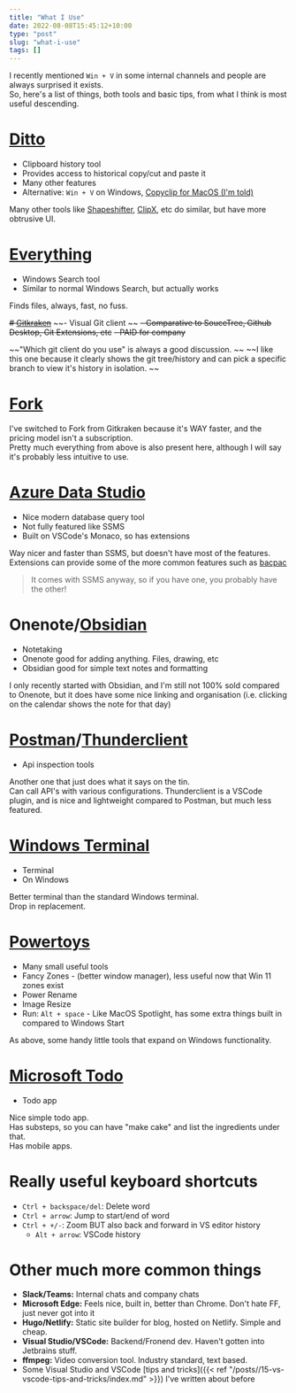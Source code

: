 ```yaml
---
title: "What I Use"
date: 2022-08-08T15:45:12+10:00
type: "post"
slug: "what-i-use"
tags: []
---
```


I recently mentioned `Win + V` in some internal channels and people are always surprised it exists.  
So, here's a list of things, both tools and basic tips, from what I think is most useful descending.

<!--more-->  

# [Ditto](https://ditto-cp.sourceforge.io/)
- Clipboard history tool  
- Provides access to historical copy/cut and paste it  
- Many other features  
- Alternative: `Win + V` on Windows, [Copyclip for MacOS (I'm told)](https://apps.apple.com/au/app/copyclip-clipboard-history/id595191960?mt=12)

Many other tools like [Shapeshifter](https://shapeshifter.app/), [ClipX](https://bluemars.org/clipx/), etc do similar, but have more obtrusive UI.

# [Everything](https://www.voidtools.com/support/everything/)
- Windows Search tool
- Similar to normal Windows Search, but actually works

Finds files, always, fast, no fuss.

~~# [Gitkraken](https://www.gitkraken.com/)~~
~~- Visual Git client  ~~
~~- Comparative to SouceTree, Github Desktop, Git Extensions, etc~~
~~- PAID for company~~

~~"Which git client do you use" is always a good discussion.  ~~
~~I like this one because it clearly shows the git tree/history and can pick a specific branch to view it's history in isolation.  ~~

# [Fork](https://git-fork.com/)  
I've switched to Fork from Gitkraken because it's WAY faster, and the pricing model isn't a subscription.  
Pretty much everything from above is also present here, although I will say it's probably less intuitive to use.  

# [Azure Data Studio](https://docs.microsoft.com/en-us/sql/azure-data-studio/download-azure-data-studio?view=sql-server-ver16) 
- Nice modern database query tool
- Not fully featured like SSMS
- Built on VSCode's Monaco, so has extensions

Way nicer and faster than SSMS, but doesn't have most of the features.  
Extensions can provide some of the more common features such as [bacpac](https://docs.microsoft.com/en-us/sql/azure-data-studio/extensions/sql-server-dacpac-extension?view=sql-server-ver16)  
> It comes with SSMS anyway, so if you have one, you probably have the other!

# Onenote/[Obsidian](https://obsidian.md/)
- Notetaking
- Onenote good for adding anything. Files, drawing, etc
- Obsidian good for simple text notes and formatting

I only recently started with Obsidian, and I'm still not 100% sold compared to Onenote, but it does have some nice linking and organisation (i.e. clicking on the calendar shows the note for that day)

# [Postman](https://www.postman.com/)/[Thunderclient](https://www.thunderclient.com/)
- Api inspection tools

Another one that just does what it says on the tin.  
Can call API's with various configurations.
Thunderclient is a VSCode plugin, and is nice and lightweight compared to Postman, but much less featured.  

# [Windows Terminal](https://apps.microsoft.com/store/detail/windows-terminal/9N0DX20HK701?hl=en-au&gl=AU)  
- Terminal
- On Windows

Better terminal than the standard Windows terminal.  
Drop in replacement. 

# [Powertoys](https://docs.microsoft.com/en-us/windows/powertoys/)  
- Many small useful tools
- Fancy Zones - (better window manager), less useful now that Win 11 zones exist
- Power Rename
- Image Resize
- Run: `Alt + space` - Like MacOS Spotlight, has some extra things built in compared to Windows Start

As above, some handy little tools that expand on Windows functionality. 

# [Microsoft Todo](https://to-do.microsoft.com/)
- Todo app

Nice simple todo app.  
Has substeps, so you can have "make cake" and list the ingredients under that.  
Has mobile apps.

# Really useful keyboard shortcuts
- `Ctrl + backspace/del`: Delete word  
- `Ctrl + arrow`: Jump to start/end of word
- `Ctrl + +/-`: Zoom BUT also back and forward in VS editor history
  - `Alt + arrow`: VSCode history

# Other much more common things
- **Slack/Teams:** Internal chats and company chats
- **Microsoft Edge:** Feels nice, built in, better than Chrome. Don't hate FF, just never got into it
- **Hugo/Netlify:** Static site builder for blog, hosted on Netlify. Simple and cheap.
- **Visual Studio/VSCode:** Backend/Fronend dev. Haven't gotten into Jetbrains stuff.  
- **ffmpeg:** Video conversion tool. Industry standard, text based.  
- Some Visual Studio and VSCode [tips and tricks]({{< ref "/posts//15-vs-vscode-tips-and-tricks/index.md" >}}) I've written about before